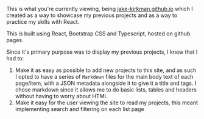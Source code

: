 This is what you're currently viewing, being [jake-kirkman.github.io](jake-kirkman.github.io) which I created as a way to showcase my previous projects and as a way to practice my skills with React.

This is built using React, Bootstrap CSS and Typescript, hosted on github pages.

Since it's primary purpose was to display my previous projects, I knew that I had to:
1. Make it as easy as possible to add new projects to this site, and as such I opted to have a series of `Markdown` files for the main body text of each page/item, with a JSON metadata alongside it to give it a title and tags. I chose markdown since it allows me to do basic lists, tables and headers without having to worry about HTML
2. Make it easy for the user viewing the site to read my projects, this meant implementing search and filtering on each list page